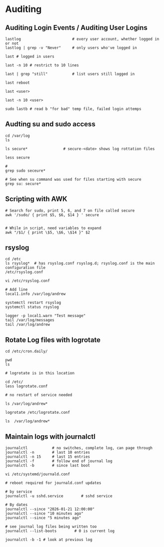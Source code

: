 # Auditing 

## Auditing Login Events / Auditing User Logins

    lastlog                       # every user account, whether logged in or not
    lastlog | grep -v "Never"     # only users who've logged in

    last # logged in users

    last -n 10 # restrict to 10 lines

    last | grep "still"           # list users still logged in

    last reboot

    last <user>

    last -n 10 <user>

    sudo lastb # read b "for bad" temp file, failed login attemps

## Audting su and sudo access

    cd /var/log
    ls

    ls secure*                # secure-<date> shows log rottation files

    less secure

    # 
    grep sudo seceure*

    # See when su command was used for files starting with secure
    grep su: secure*

## Scripting with AWK

    # Search for sudo, print 5, 6, and 7 on file called secure
    awk '/sudo/ { print $5, $6, $14 } ' secure


    # While in script, need variables to expand
    awk "/$1/ { print \$5, \$6, \$14 }" $2

## rsyslog

    cd /etc
    ls rsyslog*  # has rsyslog.conf rsyslog.d; rsyslog.conf is the main configuration file
    /etc/rsyslog.conf

    vi /etc/rsyslog.conf

    # Add line
    local1.info /var/log/andrew

    systemctl restart rsyslog
    systemctl status rsyslog

    logger -p local1.warn "Test message"    
    tail /var/log/messages
    tail /var/log/andrew
    
## Rotate Log files with logrotate

    cd /etc/cron.daily/

    pwd
    ls

    # logrotate is in this location

    cd /etc/
    less logrotate.conf

    # no restart of service needed

    ls /var/log/andrew*

    logrotate /etc/logrotate.conf

    ls  /var/log/andrew*

## Maintain logs with journalctl

    journalctl           # no switches, complete log, can page through
    journalctl -n        # last 10 entries
    journalctl -n 15     # last 15 entries
    journalctl -f        # follow end of journal log
    journalctl -b        # since last boot

    vi /etc/systemd/journald.conf

    # reboot required for journald.conf updates

    # by service
    journalctl -u sshd.service        # sshd service

    # By dates
    journalctl --since "2026-01-21 12:00:00"
    journalctl --since "10 minutes ago"
    journalctl --since "5 minutes ago"

    # see journal log files being written too 
    journalctl --list-boots        # 0 is current log

    journalctl -b -1 # look at previous log  
